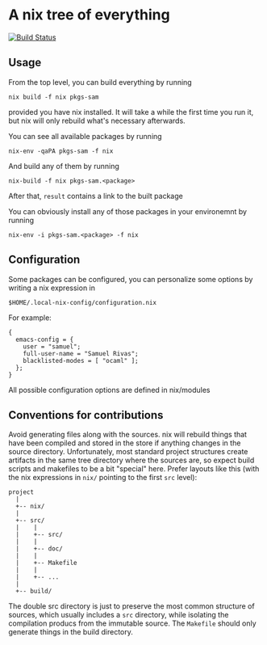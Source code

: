 # A nix tree of everything

[![Build Status](https://travis-ci.org/samuelrivas/monorepo.svg?branch=main)](https://travis-ci.org/samuelrivas/monorepo)

## Usage

From the top level, you can build everything by running

    nix build -f nix pkgs-sam

provided you have nix installed. It will take a while the first time you run it,
but nix will only rebuild what's necessary afterwards.

You can see all available packages by running

    nix-env -qaPA pkgs-sam -f nix

And build any of them by running

    nix-build -f nix pkgs-sam.<package>

After that, `result` contains a link to the built package

You can obviously install any of those packages in your environemnt by running

    nix-env -i pkgs-sam.<package> -f nix

## Configuration

Some packages can be configured, you can personalize some options by writing a
nix expression in

    $HOME/.local-nix-config/configuration.nix

For example:

    {
      emacs-config = {
        user = "samuel";
        full-user-name = "Samuel Rivas";
        blacklisted-modes = [ "ocaml" ];
      };
    }

All possible configuration options are defined in nix/modules

## Conventions for contributions

Avoid generating files along with the sources. nix will rebuild things that have
been compiled and stored in the store if anything changes in the source
directory. Unfortunately, most standard project structures create artifacts in
the same tree directory where the sources are, so expect build scripts and
makefiles to be a bit "special" here. Prefer layouts like this (with the nix
expressions in `nix/` pointing to the first `src` level):

    project
      |
      +-- nix/
      |
      +-- src/
      |    |
      |    +-- src/
      |    |
      |    +-- doc/
      |    |
      |    +-- Makefile
      |    |
      |    +-- ...
      |
      +-- build/

The double src directory is just to preserve the most common structure of
sources, which usually includes a `src` directory, while isolating the
compilation producs from the immutable source. The
`Makefile` should only generate things in the build directory.
